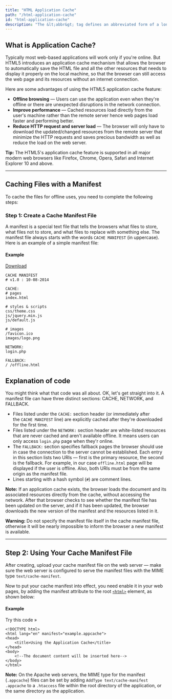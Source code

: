 ```yaml
---
title: "HTML Application Cache"
path: "/html-application-cache"
id: "html-application-cache"
description: "The &lt;abbr&gt; tag defines an abbreviated form of a longer word or phrase."
---
```


## What is Application Cache?

Typically most web-based applications will work only if you're online. But HTML5 introduces an application cache mechanism that allows the browser to automatically save the HTML file and all the other resources that needs to display it properly on the local machine, so that the browser can still access the web page and its resources without an internet connection.

Here are some advantages of using the HTML5 application cache feature:

-   **Offline browsing** — Users can use the application even when they're offline or there are unexpected disruptions in the network connection.
-   **Improve performance** — Cached resources load directly from the user's machine rather than the remote server hence web pages load faster and performing better.
-   **Reduce HTTP request and server load** — The browser will only have to download the updated/changed resources from the remote server that minimize the HTTP requests and saves precious bandwidth as well as reduce the load on the web server.

**Tip:** The HTML5's application cache feature is supported in all major modern web browsers like Firefox, Chrome, Opera, Safari and Internet Explorer 10 and above.

* * *

## Caching Files with a Manifest

To cache the files for offline uses, you need to complete the following steps:

### Step 1: Create a Cache Manifest File

A manifest is a special text file that tells the browsers what files to store, what files not to store, and what files to replace with something else. The manifest file always starts with the words `CACHE MANIFEST` (in uppercase). Here is an example of a simple manifest file:

#### Example

[Download](https://www.tutorialrepublic.com/examples/downloads/html5-cache-manifest-file.zip "Download Source Code")

    CACHE MANIFEST
    # v1.0 : 10-08-2014
     
    CACHE:
    # pages
    index.html
     
    # styles & scripts
    css/theme.css
    js/jquery.min.js
    js/default.js
     
    # images
    /favicon.ico
    images/logo.png
     
    NETWORK:
    login.php
     
    FALLBACK:
    / /offline.html

## Explanation of code

You might think what that code was all about. OK, let's get straight into it. A manifest file can have three distinct sections: CACHE, NETWORK, and FALLBACK.

-   Files listed under the `CACHE:` section header (or immediately after the `CACHE MANIFEST` line) are explicitly cached after they're downloaded for the first time.
-   Files listed under the `NETWORK:` section header are white-listed resources that are never cached and aren't available offline. It means users can only access `login.php` page when they'r online.
-   The `FALLBACK:` section specifies fallback pages the browser should use in case the connection to the server cannot be established. Each entry in this section lists two URIs — first is the primary resource, the second is the fallback. For example, in our case `offline.html` page will be displayed if the user is offline. Also, both URIs must be from the same origin as the manifest file.
-   Lines starting with a hash symbol (`#`) are comment lines.

**Note:** If an application cache exists, the browser loads the document and its associated resources directly from the cache, without accessing the network. After that browser checks to see whether the manifest file has been updated on the server, and if it has been updated, the browser downloads the new version of the manifest and the resources listed in it.

**Warning:** Do not specify the manifest file itself in the cache manifest file, otherwise it will be nearly impossible to inform the browser a new manifest is available.

* * *

## Step 2: Using Your Cache Manifest File

After creating, upload your cache manifest file on the web server — make sure the web server is configured to serve the manifest files with the MIME type `text/cache-manifest`.

Now to put your cache manifest into effect, you need enable it in your web pages, by adding the manifest attribute to the root [`<html>`](https://www.tutorialrepublic.com/html-reference/html-html-tag.php) element, as shown below:

#### Example

Try this code »

    <!DOCTYPE html>
    <html lang="en" manifest="example.appcache">
    <head>
        <title>Using the Application Cache</title>
    </head>
    <body>
        <!--The document content will be inserted here-->
    </body>
    </html>

**Note:** On the Apache web servers, the MIME type for the manifest (`.appcache`) files can be set by adding `AddType text/cache-manifest .appcache` to a `.htaccess` file within the root directory of the application, or the same directory as the application.